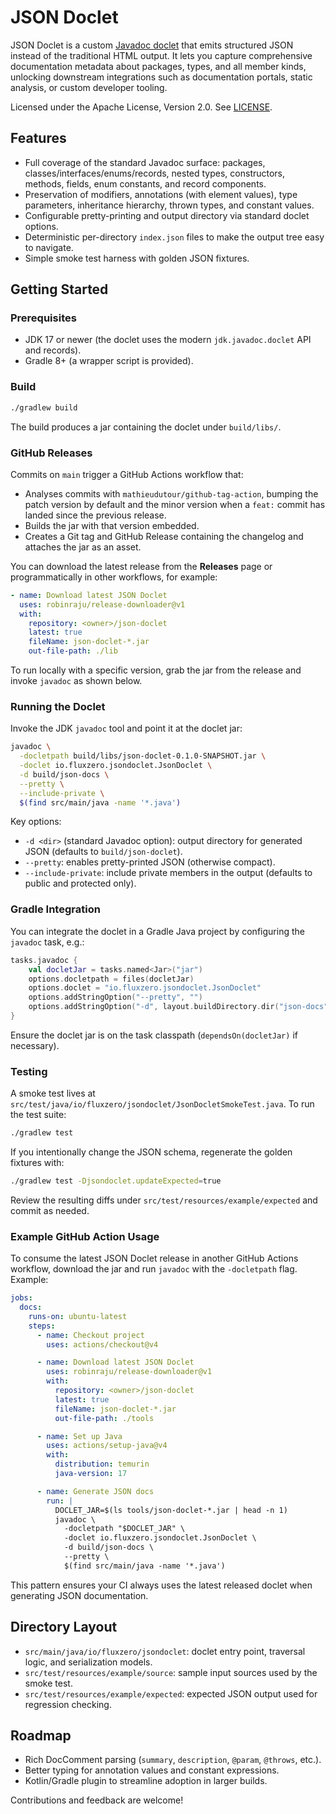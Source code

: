 # JSON Doclet

JSON Doclet is a custom [Javadoc doclet](https://docs.oracle.com/javase/8/docs/technotes/guides/javadoc/doclet/overview.html) that emits structured JSON instead of the traditional HTML output. It lets you capture comprehensive documentation metadata about packages, types, and all member kinds, unlocking downstream integrations such as documentation portals, static analysis, or custom developer tooling.

Licensed under the Apache License, Version 2.0. See [LICENSE](LICENSE).

## Features

- Full coverage of the standard Javadoc surface: packages, classes/interfaces/enums/records, nested types, constructors, methods, fields, enum constants, and record components.
- Preservation of modifiers, annotations (with element values), type parameters, inheritance hierarchy, thrown types, and constant values.
- Configurable pretty-printing and output directory via standard doclet options.
- Deterministic per-directory `index.json` files to make the output tree easy to navigate.
- Simple smoke test harness with golden JSON fixtures.

## Getting Started

### Prerequisites

- JDK 17 or newer (the doclet uses the modern `jdk.javadoc.doclet` API and records).
- Gradle 8+ (a wrapper script is provided).

### Build

```bash
./gradlew build
```

The build produces a jar containing the doclet under `build/libs/`.

### GitHub Releases

Commits on `main` trigger a GitHub Actions workflow that:

- Analyses commits with `mathieudutour/github-tag-action`, bumping the patch version by default and the minor version when a `feat:` commit has landed since the previous release.
- Builds the jar with that version embedded.
- Creates a Git tag and GitHub Release containing the changelog and attaches the jar as an asset.

You can download the latest release from the **Releases** page or programmatically in other workflows, for example:

```yaml
- name: Download latest JSON Doclet
  uses: robinraju/release-downloader@v1
  with:
    repository: <owner>/json-doclet
    latest: true
    fileName: json-doclet-*.jar
    out-file-path: ./lib
```

To run locally with a specific version, grab the jar from the release and invoke `javadoc` as shown below.

### Running the Doclet

Invoke the JDK `javadoc` tool and point it at the doclet jar:

```bash
javadoc \
  -docletpath build/libs/json-doclet-0.1.0-SNAPSHOT.jar \
  -doclet io.fluxzero.jsondoclet.JsonDoclet \
  -d build/json-docs \
  --pretty \
  --include-private \
  $(find src/main/java -name '*.java')
```

Key options:

- `-d <dir>` (standard Javadoc option): output directory for generated JSON (defaults to `build/json-doclet`).
- `--pretty`: enables pretty-printed JSON (otherwise compact).
- `--include-private`: include private members in the output (defaults to public and protected only).

### Gradle Integration

You can integrate the doclet in a Gradle Java project by configuring the `javadoc` task, e.g.:

```kotlin
tasks.javadoc {
    val docletJar = tasks.named<Jar>("jar")
    options.docletpath = files(docletJar)
    options.doclet = "io.fluxzero.jsondoclet.JsonDoclet"
    options.addStringOption("--pretty", "")
    options.addStringOption("-d", layout.buildDirectory.dir("json-docs").get().asFile.absolutePath)
}
```

Ensure the doclet jar is on the task classpath (`dependsOn(docletJar)` if necessary).

### Testing

A smoke test lives at `src/test/java/io/fluxzero/jsondoclet/JsonDocletSmokeTest.java`. To run the test suite:

```bash
./gradlew test
```

If you intentionally change the JSON schema, regenerate the golden fixtures with:

```bash
./gradlew test -Djsondoclet.updateExpected=true
```

Review the resulting diffs under `src/test/resources/example/expected` and commit as needed.

### Example GitHub Action Usage

To consume the latest JSON Doclet release in another GitHub Actions workflow, download the jar and run `javadoc` with the `-docletpath` flag. Example:

```yaml
jobs:
  docs:
    runs-on: ubuntu-latest
    steps:
      - name: Checkout project
        uses: actions/checkout@v4

      - name: Download latest JSON Doclet
        uses: robinraju/release-downloader@v1
        with:
          repository: <owner>/json-doclet
          latest: true
          fileName: json-doclet-*.jar
          out-file-path: ./tools

      - name: Set up Java
        uses: actions/setup-java@v4
        with:
          distribution: temurin
          java-version: 17

      - name: Generate JSON docs
        run: |
          DOCLET_JAR=$(ls tools/json-doclet-*.jar | head -n 1)
          javadoc \
            -docletpath "$DOCLET_JAR" \
            -doclet io.fluxzero.jsondoclet.JsonDoclet \
            -d build/json-docs \
            --pretty \
            $(find src/main/java -name '*.java')
```

This pattern ensures your CI always uses the latest released doclet when generating JSON documentation.

## Directory Layout

- `src/main/java/io/fluxzero/jsondoclet`: doclet entry point, traversal logic, and serialization models.
- `src/test/resources/example/source`: sample input sources used by the smoke test.
- `src/test/resources/example/expected`: expected JSON output used for regression checking.

## Roadmap

- Rich DocComment parsing (`summary`, `description`, `@param`, `@throws`, etc.).
- Better typing for annotation values and constant expressions.
- Kotlin/Gradle plugin to streamline adoption in larger builds.

Contributions and feedback are welcome!
